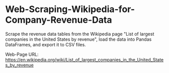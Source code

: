 # Web-Scraping-Wikipedia-for-Company-Revenue-Data
Scrape the revenue data tables from the Wikipedia page "List of largest companies in the United States by revenue", load the data into Pandas DataFrames, and export it to CSV files.

Web-Page URL: https://en.wikipedia.org/wiki/List_of_largest_companies_in_the_United_States_by_revenue
